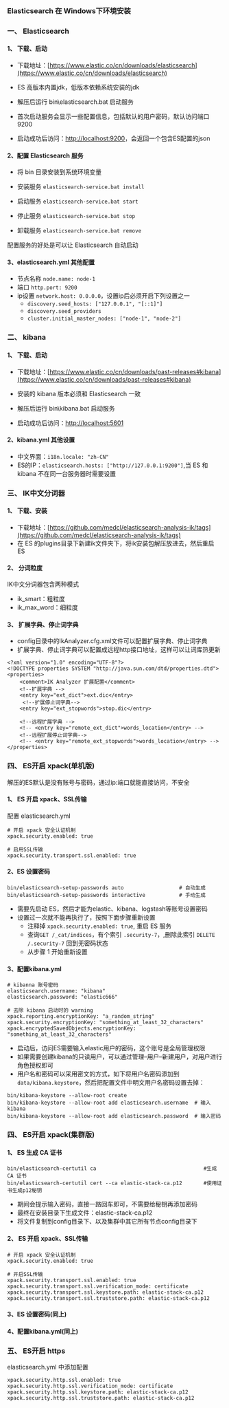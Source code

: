 ###  Elasticsearch 在 Windows下环境安装
###  一、 Elasticsearch
####  1、 下载、启动
* 下载地址：[https://www.elastic.co/cn/downloads/elasticsearch](https://www.elastic.co/cn/downloads/elasticsearch)

* ES 高版本内置jdk，低版本依赖系统安装的jdk
* 解压后运行 bin\elasticsearch.bat 启动服务
* 首次启动服务会显示一些配置信息，包括默认的用户密码，默认访问端口 9200
* 启动成功后访问：[http://localhost:9200](http://localhost:9200)，会返回一个包含ES配置的json

####  2、配置 Elasticsearch 服务
* 将 bin 目录安装到系统环境变量
* 安装服务
`elasticsearch-service.bat install`

 * 启动服务
 `elasticsearch-service.bat start`

 * 停止服务
 `elasticsearch-service.bat stop`

 * 卸载服务
 `elasticsearch-service.bat remove`

配置服务的好处是可以让 Elasticsearch 自动启动

####  3、elasticsearch.yml 其他配置
* 节点名称 `node.name: node-1`
* 端口 `http.port: 9200`
* ip设置 `network.host: 0.0.0.0`，设置ip后必须开启下列设置之一
  * `discovery.seed_hosts: ["127.0.0.1", "[::1]"]`
  * `discovery.seed_providers`
  * `cluster.initial_master_nodes: ["node-1", "node-2"]` 




###  二、 kibana
####  1、 下载、启动
* 下载地址：[https://www.elastic.co/cn/downloads/past-releases#kibana](https://www.elastic.co/cn/downloads/past-releases#kibana)

* 安装的 kibana 版本必须和 Elasticsearch 一致
* 解压后运行 bin\kibana.bat 启动服务
* 启动成功后访问：[http://localhost:5601](http://localhost:5601)


####  2、kibana.yml 其他设置
* 中文界面：`i18n.locale: "zh-CN"`
* ES的IP：`elasticsearch.hosts: ["http://127.0.0.1:9200"]`,当 ES 和 kibana 不在同一台服务器时需要设置

###  三、 IK中文分词器
####  1、 下载、安装
* 下载地址：[https://github.com/medcl/elasticsearch-analysis-ik/tags](https://github.com/medcl/elasticsearch-analysis-ik/tags)
* 在 ES 的plugins目录下新建ik文件夹下，将ik安装包解压放进去，然后重启 ES

#### 2、 分词粒度
IK中文分词器包含两种模式
* ik_smart：粗粒度
* ik_max_word：细粒度
    
####  3、 扩展字典、停止词字典
* config目录中的IkAnalyzer.cfg.xml文件可以配置扩展字典、停止词字典
* 扩展字典、停止词字典可以配置成远程http接口地址，这样可以让词库热更新


```
<?xml version="1.0" encoding="UTF-8"?>
<!DOCTYPE properties SYSTEM "http://java.sun.com/dtd/properties.dtd">
<properties>
	<comment>IK Analyzer 扩展配置</comment>
	<!--扩展字典 -->
	<entry key="ext_dict">ext.dic</entry>
	 <!--扩展停止词字典-->
	<entry key="ext_stopwords">stop.dic</entry>
	
	<!--远程扩展字典 -->
	<!-- <entry key="remote_ext_dict">words_location</entry> -->
	<!--远程扩展停止词字典-->
	<!-- <entry key="remote_ext_stopwords">words_location</entry> -->
</properties>
```

###  四、 ES开启 xpack(单机版)
解压的ES默认是没有账号与密码，通过ip:端口就能直接访问，不安全

####  1、 ES 开启 xpack、SSL传输
配置 elasticsearch.yml

```
# 开启 xpack 安全认证机制
xpack.security.enabled: true

# 启用SSL传输
xpack.security.transport.ssl.enabled: true
```

####  2、ES 设置密码
```
bin/elasticsearch-setup-passwords auto                  # 自动生成
bin/elasticsearch-setup-passwords interactive           # 手动生成
```

* 需要先启动 ES，然后才能为elastic、kibana、logstash等账号设置密码
* 设置过一次就不能再执行了，按照下面步骤重新设置
  * 注释掉  `xpack.security.enabled: true`, 重启 ES 服务
  * 查询`GET /_cat/indices`，有个索引 `.security-7`，,删除此索引 `DELETE /.security-7` 回到无密码状态
  * 从步骤 1 开始重新设置


####  3、配置kibana.yml
```
# kibanna 账号密码
elasticsearch.username: "kibana"
elasticsearch.password: "elastic666"

# 去除 kibana 启动时的 warning
xpack.reporting.encryptionKey: "a_random_string"
xpack.security.encryptionKey: "something_at_least_32_characters"
xpack.encryptedSavedObjects.encryptionKey: "something_at_least_32_characters"
```

* 启动后，访问ES需要输入elastic用户的密码，这个账号是全局管理权限
* 如果需要创建kibana的只读用户，可以通过管理–用户–新建用户，对用户进行角色授权即可
* 用户名和密码可以采用密文的方式，如下将用户名密码添加到`data/kibana.keystore`，然后把配置文件中明文用户名密码设置去掉：

```
bin/kibana-keystore --allow-root create
bin/kibana-keystore --allow-root add elasticsearch.username  # 输入kibana
bin/kibana-keystore --allow-root add elasticsearch.password  # 输入密码
```



###  四、 ES开启 xpack(集群版)
####  1、 ES 生成 CA 证书
```
bin/elasticsearch-certutil ca                                   #生成 CA 证书
bin/elasticsearch-certutil cert --ca elastic-stack-ca.p12       #使用证书生成p12秘钥    
```

* 期间会提示输入密码，直接一路回车即可，不需要给秘钥再添加密码
* 最终在安装目录下生成文件：elastic-stack-ca.p12
* 将文件复制到config目录下、以及集群中其它所有节点config目录下


####  2、 ES 开启 xpack、SSL传输
```
# 开启 xpack 安全认证机制
xpack.security.enabled: true

# 开启SSL传输
xpack.security.transport.ssl.enabled: true
xpack.security.transport.ssl.verification_mode: certificate
xpack.security.transport.ssl.keystore.path: elastic-stack-ca.p12
xpack.security.transport.ssl.truststore.path: elastic-stack-ca.p12
```


####  3、ES 设置密码(同上)
####  4、配置kibana.yml(同上)


###  五、 ES开启 https
elasticsearch.yml 中添加配置

```
xpack.security.http.ssl.enabled: true
xpack.security.http.ssl.verification_mode: certificate
xpack.security.http.ssl.keystore.path: elastic-stack-ca.p12             
xpack.security.http.ssl.truststore.path: elastic-stack-ca.p12
```
